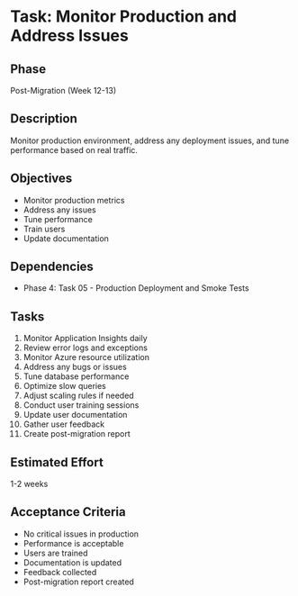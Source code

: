 # Task: Monitor Production and Address Issues

## Phase
Post-Migration (Week 12-13)

## Description
Monitor production environment, address any deployment issues, and tune performance based on real traffic.

## Objectives
- Monitor production metrics
- Address any issues
- Tune performance
- Train users
- Update documentation

## Dependencies
- Phase 4: Task 05 - Production Deployment and Smoke Tests

## Tasks
1. Monitor Application Insights daily
2. Review error logs and exceptions
3. Monitor Azure resource utilization
4. Address any bugs or issues
5. Tune database performance
6. Optimize slow queries
7. Adjust scaling rules if needed
8. Conduct user training sessions
9. Update user documentation
10. Gather user feedback
11. Create post-migration report

## Estimated Effort
1-2 weeks

## Acceptance Criteria
- No critical issues in production
- Performance is acceptable
- Users are trained
- Documentation is updated
- Feedback collected
- Post-migration report created
